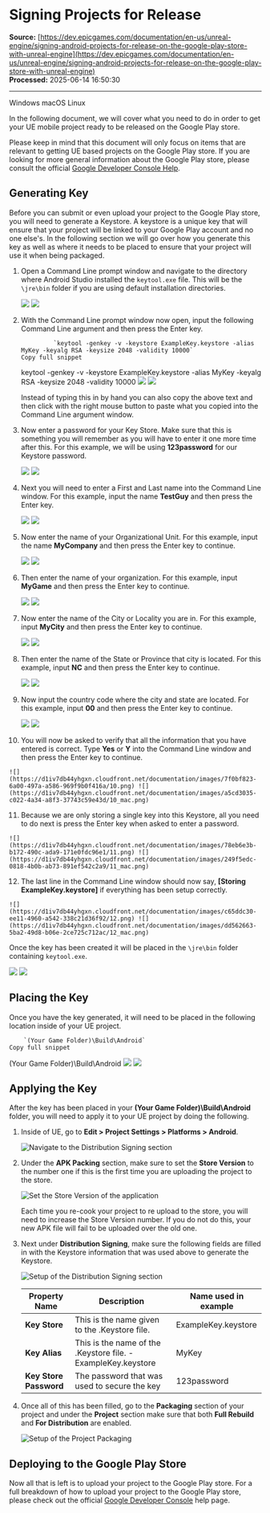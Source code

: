 # Signing Projects for Release

**Source:** [https://dev.epicgames.com/documentation/en-us/unreal-engine/signing-android-projects-for-release-on-the-google-play-store-with-unreal-engine](https://dev.epicgames.com/documentation/en-us/unreal-engine/signing-android-projects-for-release-on-the-google-play-store-with-unreal-engine)  
**Processed:** 2025-06-14 16:50:30

---

Windows macOS Linux

In the following document, we will cover what you need to do in order to get your UE mobile project ready to be released on the Google Play store.

Please keep in mind that this document will only focus on items that are relevant to getting UE based projects on the Google Play store. If you are looking for more general information about the Google Play store, please consult the official [Google Developer Console Help](https://support.google.com/googleplay/android-developer#topic=3450986).

## Generating Key

Before you can submit or even upload your project to the Google Play store, you will need to generate a Keystore. A keystore is a unique key that will ensure that your project will be linked to your Google Play account and no one else's. In the following section we will go over how you generate this key as well as where it needs to be placed to ensure that your project will use it when being packaged.

1.  Open a Command Line prompt window and navigate to the directory where Android Studio installed the `keytool.exe` file. This will be the `\jre\bin` folder if you are using default installation directories.
    
    ![](https://d1iv7db44yhgxn.cloudfront.net/documentation/images/45bae0b6-5eb9-4f53-a9c7-99ab560645b2/01.png) ![](https://d1iv7db44yhgxn.cloudfront.net/documentation/images/2400e227-8705-4696-9942-f29f2ed6727c/01_mac.png)
2.  With the Command Line prompt window now open, input the following Command Line argument and then press the Enter key.
    
    ```
             `keytool -genkey -v -keystore ExampleKey.keystore -alias MyKey -keyalg RSA -keysize 2048 -validity 10000`
    Copy full snippet
    ```
    keytool -genkey -v -keystore ExampleKey.keystore -alias MyKey -keyalg RSA -keysize 2048 -validity 10000 ![](https://d1iv7db44yhgxn.cloudfront.net/documentation/images/6a7a3299-b63b-45e9-bb5e-b76827346b5d/02.png) ![](https://d1iv7db44yhgxn.cloudfront.net/documentation/images/f17a6743-1743-4c83-a20f-acd710ef9cb1/02_mac.png)
    
    Instead of typing this in by hand you can also copy the above text and then click with the right mouse button to paste what you copied into the Command Line argument window.
    
3.  Now enter a password for your Key Store. Make sure that this is something you will remember as you will have to enter it one more time after this. For this example, we will be using **123password** for our Keystore password.
    
    ![](https://d1iv7db44yhgxn.cloudfront.net/documentation/images/5779346f-63ea-40d1-8316-d8a842c48cba/03.png) ![](https://d1iv7db44yhgxn.cloudfront.net/documentation/images/f7576aaa-afc6-4fb1-8c89-d9821cb5cea6/03_mac.png)
4.  Next you will need to enter a First and Last name into the Command Line window. For this example, input the name **TestGuy** and then press the Enter key.
    
    ![](https://d1iv7db44yhgxn.cloudfront.net/documentation/images/1e5af796-ba35-4af4-93ac-f53328fb181d/04.png) ![](https://d1iv7db44yhgxn.cloudfront.net/documentation/images/82744c32-218d-434d-9fba-ec43c85acb88/04_mac.png)
5.  Now enter the name of your Organizational Unit. For this example, input the name **MyCompany** and then press the Enter key to continue.
    
    ![](https://d1iv7db44yhgxn.cloudfront.net/documentation/images/a6fcafb5-097b-4f60-afef-c810a0beb14e/05.png) ![](https://d1iv7db44yhgxn.cloudfront.net/documentation/images/7d016174-e511-46e9-8621-3135b78b7b82/05_mac.png)
6.  Then enter the name of your organization. For this example, input **MyGame** and then press the Enter key to continue.
    
    ![](https://d1iv7db44yhgxn.cloudfront.net/documentation/images/ad8bcee4-e5ce-43ef-8d53-06e49a34386c/06.png) ![](https://d1iv7db44yhgxn.cloudfront.net/documentation/images/60899ed8-887f-4e9a-bbb8-c885a295f128/06_mac.png)
7.  Now enter the name of the City or Locality you are in. For this example, input **MyCity** and then press the Enter key to continue.
    
    ![](https://d1iv7db44yhgxn.cloudfront.net/documentation/images/0e32136c-15b6-45d4-867c-8fb8b92f610f/07.png) ![](https://d1iv7db44yhgxn.cloudfront.net/documentation/images/15899a39-d117-4a51-92a1-3328ac460d5f/07_mac.png)
8.  Then enter the name of the State or Province that city is located. For this example, input **NC** and then press the Enter key to continue.
    
    ![](https://d1iv7db44yhgxn.cloudfront.net/documentation/images/d97965b2-328a-47f6-9c9e-9b16fa285827/08.png) ![](https://d1iv7db44yhgxn.cloudfront.net/documentation/images/bf484b3e-9ca3-4d3e-9643-45dd918cf7ac/08_mac.png)
9.  Now input the country code where the city and state are located. For this example, input **00** and then press the Enter key to continue.
    
    ![](https://d1iv7db44yhgxn.cloudfront.net/documentation/images/e2d7da29-69ff-4a8c-8cba-8b72e5e876c6/09.png) ![](https://d1iv7db44yhgxn.cloudfront.net/documentation/images/dd11cf6f-e8e8-422d-bb46-c9025a875e32/09_mac.png)
10.  You will now be asked to verify that all the information that you have entered is correct. Type **Yes** or **Y** into the Command Line window and then press the Enter key to continue.
    
    ![](https://d1iv7db44yhgxn.cloudfront.net/documentation/images/7f0bf823-6a00-497a-a586-969f9b0f416a/10.png) ![](https://d1iv7db44yhgxn.cloudfront.net/documentation/images/a5cd3035-c022-4a34-a8f3-37743c59e43d/10_mac.png)
11.  Because we are only storing a single key into this Keystore, all you need to do next is press the Enter key when asked to enter a password.
    
    ![](https://d1iv7db44yhgxn.cloudfront.net/documentation/images/78eb6e3b-b172-490c-ada9-171e0fdc96e1/11.png) ![](https://d1iv7db44yhgxn.cloudfront.net/documentation/images/249f5edc-0818-4b0b-ab73-891ef542c2a9/11_mac.png)
12.  The last line in the Command Line window should now say, **\[Storing ExampleKey.keystore\]** if everything has been setup correctly.
    
    ![](https://d1iv7db44yhgxn.cloudfront.net/documentation/images/c65ddc30-ee11-4960-a542-338c21d36f92/12.png) ![](https://d1iv7db44yhgxn.cloudfront.net/documentation/images/dd562663-5ba2-49d8-b06e-2ce725c712ac/12_mac.png)

Once the key has been created it will be placed in the `\jre\bin` folder containing `keytool.exe`.

![](https://d1iv7db44yhgxn.cloudfront.net/documentation/images/56332a04-ca7e-49ee-a24d-4426d48cfb2c/keystore_location.png) ![](https://d1iv7db44yhgxn.cloudfront.net/documentation/images/006fb2c3-44f9-4762-8bf9-d8a4cbe37084/keystore_location_mac.png)

## Placing the Key

Once you have the key generated, it will need to be placed in the following location inside of your UE project.

```
	`(Your Game Folder)\Build\Android`
Copy full snippet
```
(Your Game Folder)\\Build\\Android ![](https://d1iv7db44yhgxn.cloudfront.net/documentation/images/4bac7259-faed-48c5-ac96-e0c9aadcc09b/keystore_build_location.png) ![](https://d1iv7db44yhgxn.cloudfront.net/documentation/images/94897f22-e70f-42d5-85b8-31ee78561322/keystore_build_location_mac.png)

## Applying the Key

After the key has been placed in your **(Your Game Folder)\\Build\\Android** folder, you will need to apply it to your UE project by doing the following.

1.  Inside of UE, go to **Edit > Project Settings > Platforms > Android**.
    
    ![Navigate to the Distribution Signing section](https://d1iv7db44yhgxn.cloudfront.net/documentation/images/9a5e2201-b43a-4e8a-8617-d32e741f1c91/ue5_1-01-distribution-signing.png "Navigate to the Distribution Signing section")
2.  Under the **APK Packing** section, make sure to set the **Store Version** to the number one if this is the first time you are uploading the project to the store.
    
    ![Set the Store Version of the application](https://d1iv7db44yhgxn.cloudfront.net/documentation/images/9195c9e8-7a77-4334-bd19-006e8317b440/ue5_1-02-store-version.png "Set the Store Version of the application")
    
    Each time you re-cook your project to re upload to the store, you will need to increase the Store Version number. If you do not do this, your new APK file will fail to be uploaded over the old one.
    
3.  Next under **Distribution Signing**, make sure the following fields are filled in with the Keystore information that was used above to generate the Keystore.
    
    ![Setup of the Distribution Signing section](https://d1iv7db44yhgxn.cloudfront.net/documentation/images/eb3e253c-de4f-46c4-b48d-dcbaecca02a1/ue5_1-03-distribution-signing-setup.png "Setup of the Distribution Signing section")
    
    | Property Name | Description | Name used in example |
    | --- | --- | --- |
    | **Key Store** | This is the name given to the .Keystore file. | ExampleKey.keystore |
    | **Key Alias** | This is the name of the .Keystore file. - ExampleKey.keystore | MyKey |
    | **Key Store Password** | The password that was used to secure the key | 123password |
    
4.  Once all of this has been filled, go to the **Packaging** section of your project and under the **Project** section make sure that both **Full Rebuild** and **For Distribution** are enabled.
    
    ![Setup of the Project Packaging](https://d1iv7db44yhgxn.cloudfront.net/documentation/images/58d7becf-ddc8-470d-9613-ed13ec1740e6/ue5_1-04-project-packaging-setup.png "Setup of the Project Packaging")

## Deploying to the Google Play Store

Now all that is left is to upload your project to the Google Play store. For a full breakdown of how to upload your project to the Google Play store, please check out the official [Google Developer Console](https://support.google.com/googleplay/android-developer#topic=3450986) help page.